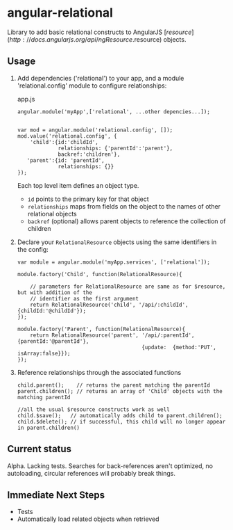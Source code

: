 angular-relational
==================

Library to add basic relational constructs to AngularJS [$resource](http://docs.angularjs.org/api/ngResource.$resource) objects.

## Usage
1.  Add dependencies ('relational') to your app, and a module 'relational.config' module to configure relationships:

    app.js

        angular.module('myApp',['relational', ...other depencies...]);


        var mod = angular.module('relational.config', []);
    	mod.value('relational.config', {
            'child':{id:'childId',
                     relationships: {'parentId':'parent'},
                     backref:'children'},
           'parent':{id: 'parentId',
                     relationships: {}}
        });

    Each top level item defines an object type.
    * `id` points to the primary key for that object
    * `relationships` maps from fields on the object to the names of other relational objects
    * `backref` (optional) allows parent objects to reference the collection of children


2.  Declare your `RelationalResource` objects using the same identifiers in the config:

        var module = angular.module('myApp.services', ['relational']);

        module.factory('Child', function(RelationalResource){

            // parameters for RelationalResource are same as for $resource, but with addition of the
            // identifier as the first argument
            return RelationalResource('child', '/api/:childId', {childId:'@childId'});
        });

        module.factory('Parent', function(RelationalResource){
            return RelationalResource('parent', '/api/:parentId', {parentId:'@parentId'},
                                                {update:  {method:'PUT', isArray:false}});
        });

3.  Reference relationships through the associated functions

        child.parent();    // returns the parent matching the parentId
        parent.children(); // returns an array of 'Child' objects with the matching parentId

        //all the usual $resource constructs work as well
        child.$save();   // automatically adds child to parent.children();
        child.$delete(); // if successful, this child will no longer appear in parent.children()


## Current status
Alpha.  Lacking tests.  Searches for back-references aren't optimized, no autoloading, circular references will probably break things.

## Immediate Next Steps
* Tests
* Automatically load related objects when retrieved


